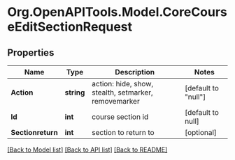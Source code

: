 # Org.OpenAPITools.Model.CoreCourseEditSectionRequest

## Properties

Name | Type | Description | Notes
------------ | ------------- | ------------- | -------------
**Action** | **string** | action: hide, show, stealth, setmarker, removemarker | [default to "null"]
**Id** | **int** | course section id | [default to null]
**Sectionreturn** | **int** | section to return to | [optional] 

[[Back to Model list]](../README.md#documentation-for-models) [[Back to API list]](../README.md#documentation-for-api-endpoints) [[Back to README]](../README.md)

